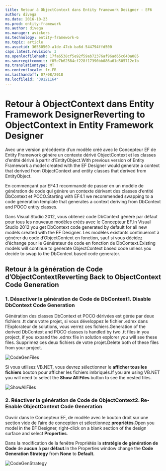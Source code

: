 ```yaml
---
title: Retour à ObjectContext dans Entity Framework Designer - EF6
author: divega
ms.date: 2016-10-23
ms.prod: entity-framework
ms.author: divega
ms.manager: avickers
ms.technology: entity-framework-6
ms.topic: article
ms.assetid: 36550569-a1de-47cb-ba6d-544794ffd500
caps.latest.revision: 3
ms.openlocfilehash: 17fa6538cf5e92f59ab72376af96ad65c640a085
ms.sourcegitcommit: f05e7b62584cf228f17390bb086a61d505712e1b
ms.translationtype: MT
ms.contentlocale: fr-FR
ms.lasthandoff: 07/08/2018
ms.locfileid: "39121164"
---
```

# <a name="reverting-to-objectcontext-in-entity-framework-designer"></a><span data-ttu-id="6e6a0-102">Retour à ObjectContext dans Entity Framework Designer</span><span class="sxs-lookup"><span data-stu-id="6e6a0-102">Reverting to ObjectContext in Entity Framework Designer</span></span>
<span data-ttu-id="6e6a0-103">Avec une version précédente d’un modèle créé avec le Concepteur EF de Entity Framework génère un contexte dérivé ObjectContext et les classes d’entité dérivé à partir d’EntityObject.</span><span class="sxs-lookup"><span data-stu-id="6e6a0-103">With previous version of Entity Framework a model created with the EF Designer would generate a context that derived from ObjectContext and entity classes that derived from EntityObject.</span></span>

<span data-ttu-id="6e6a0-104">En commençant par EF4.1 recommandé de passer en un modèle de génération de code qui génère un contexte dérivant des classes d’entité DbContext et POCO.</span><span class="sxs-lookup"><span data-stu-id="6e6a0-104">Starting with EF4.1 we recommended swapping to a code generation template that generates a context deriving from DbContext and POCO entity classes.</span></span>

<span data-ttu-id="6e6a0-105">Dans Visual Studio 2012, vous obtenez code DbContext généré par défaut pour tous les nouveaux modèles créés avec le Concepteur EF.</span><span class="sxs-lookup"><span data-stu-id="6e6a0-105">In Visual Studio 2012 you get DbContext code generated by default for all new models created with the EF Designer.</span></span> <span data-ttu-id="6e6a0-106">Les modèles existants continueront à générer du code d’ObjectContext en fonction, sauf si vous décidez d’échange pour le Générateur de code en fonction de DbContext.</span><span class="sxs-lookup"><span data-stu-id="6e6a0-106">Existing models will continue to generate ObjectContext based code unless you decide to swap to the DbContext based code generator.</span></span>

## <a name="reverting-back-to-objectcontext-code-generation"></a><span data-ttu-id="6e6a0-107">Retour à la génération de Code d’ObjectContext</span><span class="sxs-lookup"><span data-stu-id="6e6a0-107">Reverting Back to ObjectContext Code Generation</span></span>

### <a name="1-disable-dbcontext-code-generation"></a><span data-ttu-id="6e6a0-108">1. Désactiver la génération de Code de DbContext</span><span class="sxs-lookup"><span data-stu-id="6e6a0-108">1. Disable DbContext Code Generation</span></span>

<span data-ttu-id="6e6a0-109">Génération des classes DbContext et POCO dérivées est gérée par deux fichiers .tt dans votre projet, si vous développez le fichier .edmx dans l’Explorateur de solutions, vous verrez ces fichiers.</span><span class="sxs-lookup"><span data-stu-id="6e6a0-109">Generation of the derived DbContext and POCO classes is handled by two .tt files in you project, if you expand the .edmx file in solution explorer you will see these files.</span></span> <span data-ttu-id="6e6a0-110">Supprimez ces deux fichiers de votre projet.</span><span class="sxs-lookup"><span data-stu-id="6e6a0-110">Delete both of these files from your project.</span></span>

![CodeGenFiles](~/ef6/media/codegenfiles.png)

<span data-ttu-id="6e6a0-112">Si vous utilisez VB.NET, vous devrez sélectionner le **afficher tous les fichiers** bouton pour afficher les fichiers imbriqués.</span><span class="sxs-lookup"><span data-stu-id="6e6a0-112">If you are using VB.NET you will need to select the **Show All Files** button to see the nested files.</span></span>

![ShowAllFiles](~/ef6/media/showallfiles.png)

### <a name="2-re-enable-objectcontext-code-generation"></a><span data-ttu-id="6e6a0-114">2. Réactiver la génération de Code de ObjectContext</span><span class="sxs-lookup"><span data-stu-id="6e6a0-114">2. Re-Enable ObjectContext Code Generation</span></span>

<span data-ttu-id="6e6a0-115">Ouvrir dans le Concepteur EF, de modèle avec le bouton droit sur une section vide de l’aire de conception et sélectionnez **propriétés**.</span><span class="sxs-lookup"><span data-stu-id="6e6a0-115">Open you model in the EF Designer, right-click on a blank section of the design surface and select **Properties**.</span></span>

<span data-ttu-id="6e6a0-116">Dans la modification de la fenêtre Propriétés la **stratégie de génération de Code** de **aucun** à **par défaut**.</span><span class="sxs-lookup"><span data-stu-id="6e6a0-116">In the Properties window change the **Code Generation Strategy** from **None** to **Default**.</span></span>

![CodeGenStrategy](~/ef6/media/codegenstrategy.png)
